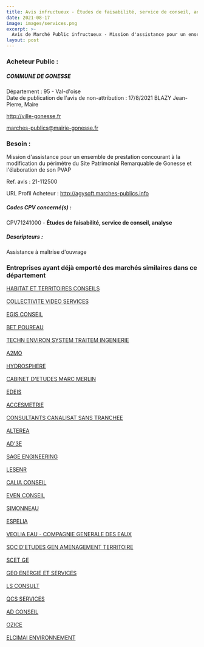 ```yaml
---
title: Avis infructueux - Études de faisabilité, service de conseil, analyse
date: 2021-08-17
image: images/services.png
excerpt: >-
  Avis de Marché Public infructueux - Mission d'assistance pour un ensemble de prestation concourant à la modification du périmètre du Site Patrimonial Remarquable de Gonesse et l'élaboration de son PVAP
layout: post
---
```


### Acheteur Public :
##### COMMUNE DE GONESSE
Département : 95 - Val-d'oise<br/>
Date de publication de l'avis de non-attribution : 17/8/2021
BLAZY Jean-Pierre, Maire

http://ville-gonesse.fr

marches-publics@mairie-gonesse.fr


### Besoin :

Mission d'assistance pour un ensemble de prestation concourant à la modification du périmètre du Site Patrimonial Remarquable de Gonesse et l'élaboration de son PVAP

Ref. avis : 21-112500

URL Profil Acheteur : http://agysoft.marches-publics.info

##### Codes CPV concerné(s) :
CPV71241000 - **Études de faisabilité, service de conseil, analyse** <br/>

##### Descripteurs :
Assistance à maîtrise d'ouvrage <br/>

### Entreprises ayant déjà emporté des marchés similaires dans ce département
<a href="/entreprise-545/siren-313149973">HABITAT ET TERRITOIRES CONSEILS</a><br/><br/>
<a href="/entreprise-550/siren-348410614">COLLECTIVITE VIDEO SERVICES</a><br/><br/>
<a href="/entreprise-551/siren-379145527">EGIS CONSEIL</a><br/><br/>
<a href="/entreprise-551/siren-380427641">BET POUREAU</a><br/><br/>
<a href="/entreprise-555/siren-402105043">TECHN ENVIRON SYSTEM TRAITEM INGENIERIE</a><br/><br/>
<a href="/entreprise-555/siren-402395818">A2MO</a><br/><br/>
<a href="/entreprise-558/siren-419589783">HYDROSPHERE</a><br/><br/>
<a href="/entreprise-559/siren-428634356">CABINET D'ETUDES MARC MERLIN</a><br/><br/>
<a href="/entreprise-562/siren-444649537">EDEIS</a><br/><br/>
<a href="/entreprise-562/siren-448656660">ACCESMETRIE</a><br/><br/>
<a href="/entreprise-563/siren-477486468">CONSULTANTS CANALISAT SANS TRANCHEE</a><br/><br/>
<a href="/entreprise-564/siren-479558017">ALTEREA</a><br/><br/>
<a href="/entreprise-564/siren-479987018">AD'3E</a><br/><br/>
<a href="/entreprise-566/siren-490018553">SAGE ENGINEERING</a><br/><br/>
<a href="/entreprise-566/siren-492275631">LESENR</a><br/><br/>
<a href="/entreprise-566/siren-493418610">CALIA CONSEIL</a><br/><br/>
<a href="/entreprise-568/siren-502249550">EVEN CONSEIL</a><br/><br/>
<a href="/entreprise-568/siren-503297806">SIMONNEAU</a><br/><br/>
<a href="/entreprise-572/siren-534268677">ESPELIA</a><br/><br/>
<a href="/entreprise-572/siren-572025526">VEOLIA EAU - COMPAGNIE GENERALE DES EAUX</a><br/><br/>
<a href="/entreprise-573/siren-632044145">SOC D'ETUDES GEN AMENAGEMENT TERRITOIRE</a><br/><br/>
<a href="/entreprise-575/siren-791738800">SCET GE</a><br/><br/>
<a href="/entreprise-576/siren-800073835">GEO ENERGIE ET SERVICES</a><br/><br/>
<a href="/entreprise-577/siren-801911827">LS CONSULT</a><br/><br/>
<a href="/entreprise-577/siren-804448587">QCS SERVICES</a><br/><br/>
<a href="/entreprise-577/siren-808513915">AD CONSEIL</a><br/><br/>
<a href="/entreprise-578/siren-815204797">OZICE</a><br/><br/>
<a href="/entreprise-579/siren-821615978">ELCIMAI ENVIRONNEMENT</a><br/><br/>
